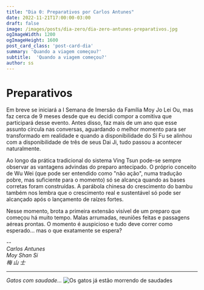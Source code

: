 ```yaml
---
title: "Dia 0: Preparativos por Carlos Antunes"
date: 2022-11-21T17:00:00-03:00
draft: false
image: /images/posts/dia-zero/dia-zero-antunes-preparativos.jpg
ogImageWidth: 1200
ogImageHeight: 1600
post_card_class: 'post-card-dia'
summary: 'Quando a viagem começou?'
subtitle:  'Quando a viagem começou?'
author: ss
---
```


# Preparativos

Em breve se iniciará a I Semana de Imersão da Família Moy Jo Lei Ou, mas faz cerca de 9 meses desde que eu decidi compor a comitiva que participará desse evento. Antes disso, faz mais de um ano que esse assunto circula nas conversas, aguardando o melhor momento para ser transformado em realidade e quando a disponibilidade do Si Fu se alinhou com a disponibilidade de três de seus Dai Ji, tudo passou a acontecer naturalmente.

Ao longo da prática tradicional do sistema Ving Tsun pode-se sempre observar as vantagens advindas do preparo antecipado. O próprio conceito de Wu Wei (que pode ser entendido como "não ação", numa tradução pobre, mas suficiente para o momento) só se alcança quando as bases corretas foram construídas. A parábola chinesa do crescimento do bambu também nos lembra que o crescimento real e sustentável só pode ser alcançado após o lançamento de raízes fortes.

Nesse momento, brota a primeira extensão visível de um preparo que começou há muito tempo. Malas arrumadas, reuniões feitas e passagens aéreas prontas. O momento é auspicioso e tudo deve correr como esperado... mas o que exatamente se espera?

--  
_Carlos Antunes_  
_Moy Shan Si_  
_梅 山 士_  

***

_Gatos com saudade..._
![Os gatos já estão morrendo de saudades](/images/posts/dia-zero/gatos-antunes.jpg)
